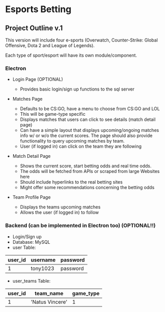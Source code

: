 # Esports Betting

## Project Outline v.1
This version will include four e-sports (Overwatch, Counter-Strike: Global Offensive, Dota 2 and League of Legends).

Each type of sport/esport will have its own module/component.

### Electron

- Login Page (OPTIONAL)
    - Provides basic login/sign up functions to the sql server

- Matches Page
    - Defaults to be CS:GO, have a menu to choose from CS:GO and LOL
    - This will be game-type specific
    - Displays matches that users can click to see details (match detail page)
    - Can have a simple layout that displays upcoming/ongoing matches info w/ or w/o the current scores. The page should also provide functionality to query upcoming matches by team.
    - User (if logged in) can click on the team they are following

- Match Detail Page
    - Shows the current score, start betting odds and real time odds.
    - The odds will be fetched from APIs or scraped from large Websites here
    - Should include hyperlinks to the real betting sites
    - Might offer some recommendations concerning the betting odds

- Team Profile Page
    - Displays the teams upcoming matches
    - Allows the user (if logged in) to follow

### Backend (can be implemented in Electron too) (OPTIONAL!!)

- Login/Sign up
- Database: MySQL
- user Table:

| user_id | username | password |
| ------ | ------ | ------ |
| 1 | tony1023 | password |

- user_teams Table:

| user_id | team_name | game_type |
| ------ | ------ | ------ |
| 1 | 'Natus Vincere' | 1 |


 

